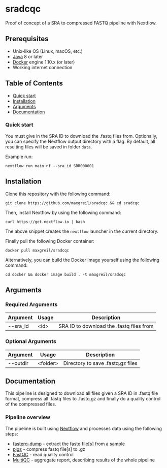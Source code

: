 # sradcqc

Proof of concept of a SRA to compressed FASTQ pipeline with Nextflow.

## Prerequisites

* Unix-like OS (Linux, macOS, etc.)
* [Java](http://jdk.java.net/) 8 or later
* [Docker](https://www.docker.com/) engine 1.10.x (or later)
* Working internet connection

## Table of Contents

* [Quick start](#Quick-start)
* [Installation](#Installation)
* [Arguments](#Arguments)
* [Documentation](#Documentation)

### Quick start

You must give in the SRA ID to download the .fastq files from. Optionally, you can specify the Nextflow output directory with a flag. By default, all resulting files will be saved in folder `data`.

Example run:
```
nextflow run main.nf --sra_id SRR000001
```

## Installation

Clone this repository with the following command:

```
git clone https://github.com/maxgreil/sradcqc && cd sradcqc
```

Then, install Nextflow by using the following command:

```
curl https://get.nextflow.io | bash
```

The above snippet creates the `nextflow` launcher in the current directory.

Finally pull the following Docker container:

```
docker pull maxgreil/sradcqc
```

Alternatively, you can build the Docker Image yourself using the following command:

```
cd docker && docker image build . -t maxgreil/sradcqc
```

## Arguments

### Required Arguments
| Argument  | Usage                            | Description                                                          |
|-----------|----------------------------------|----------------------------------------------------------------------|
| --sra_id  | \<id\>                           | SRA ID to download the .fastq files from                             |

### Optional Arguments
| Argument  | Usage                            | Description                                                          |
|-----------|----------------------------------|----------------------------------------------------------------------|
| --outdir  | \<folder\>                       | Directory to save .fastq.gz files                                    |

## Documentation

This pipeline is designed to download all files given a SRA ID in .fastq file format, compress all .fastq files to .fastq.gz and finally do a quality control of the compressed files.

### Pipeline overview

The pipeline is built using [Nextflow](https://www.nextflow.io/)
and processes data using the following steps:

* [fasterq-dump](https://github.com/ncbi/sra-tools/blob/master/tools/fasterq-dump/readme.txt) - extract the fastq file[s] from a sample
* [pigz](https://zlib.net/pigz/) - compress fastq file[s] to .gz
* [FastQC](http://www.bioinformatics.babraham.ac.uk/projects/fastqc/) - read quality control
* [MultiQC](https://multiqc.info) - aggregate report, describing results of the whole pipeline
